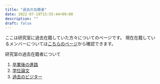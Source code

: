 ```yaml
---
title: "過去の在籍者"
date: 2022-07-19T15:55:44+09:00
description: ""
draft: false
---
```

<!--
NOTE:
Tilte is displayed as Topic title in Home page and Listing page.
Description is displayed as Short summary in Home page.
This area up to !--more-- is displayed as Summary in listing pages linked from sidebar items.
-->

ここは研究室に過去在籍していた方々についてのページです。
現在在籍しているメンバーについては[こちらのページ](members/)から確認できます。

研究室の過去在籍者について
1. [卒業後の進路](members/past/career)
2. [学位論文](members/past/degrees)
3.  [過去のビジター](members/past/visitors)
<!--more-->
